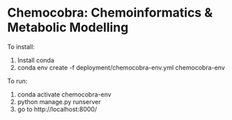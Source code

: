 # Chemocobra: Chemoinformatics & Metabolic Modelling

To install:

1. Install conda 
2. conda env create -f deployment/chemocobra-env.yml chemocobra-env

To run:
1. conda activate chemocobra-env
2. python manage.py runserver
3. go to http://localhost:8000/